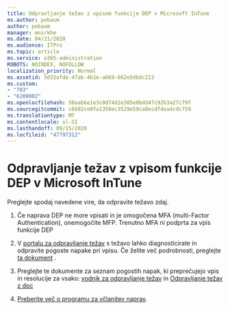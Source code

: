 ```yaml
---
title: Odpravljanje težav z vpisom funkcije DEP v Microsoft InTune
ms.author: pebaum
author: pebaum
manager: mnirkhe
ms.date: 04/21/2020
ms.audience: ITPro
ms.topic: article
ms.service: o365-administration
ROBOTS: NOINDEX, NOFOLLOW
localization_priority: Normal
ms.assetid: 5d32afde-47ab-4b1e-a669-662e5dbdc213
ms.custom:
- "783"
- "6200002"
ms.openlocfilehash: 50aab6e1e3c0d74d2e305e0bdd47c92b3a27c79f
ms.sourcegitcommit: c6692ce0fa1358ec3529e59ca0ecdfdea4cdc759
ms.translationtype: MT
ms.contentlocale: sl-SI
ms.lasthandoff: 09/15/2020
ms.locfileid: "47797312"
---
```

# <a name="troubleshoot-issues-with-dep-enrollment-in-microsoft-intune"></a>Odpravljanje težav z vpisom funkcije DEP v Microsoft InTune

Preglejte spodaj navedene vire, da odpravite težavo zdaj.
  
1. Če naprava DEP ne more vpisati in je omogočena MFA (multi-Factor Authentication), onemogočite MFP. Trenutno MFA ni podprta za vpis funkcije DEP

2. V [portalu za odpravljanje težav](https://devicemanagement.microsoft.com/#blade/Microsoft_Intune_DeviceSettings/TroubleshootBlade) s težavo lahko diagnosticirate in odpravite pogoste napake pri vpisu. Če želite več podrobnosti, preglejte [ta dokument](https://docs.microsoft.com/intune/help-desk-operators) .

3. Preglejte te dokumente za seznam pogostih napak, ki preprečujejo vpis in resolucije za vsako: [vodnik za odpravljanje težav](https://support.microsoft.com/help/4039809/troubleshooting-ios-device-enrollment-in-intune) in [Odpravljanje težav z doc](https://docs.microsoft.com/intune-classic/troubleshoot/troubleshoot-device-enrollment-in-intune)

4. [Preberite več o programu za včlanitev naprav](https://docs.microsoft.com/intune/device-enrollment-program-enroll-ios).
